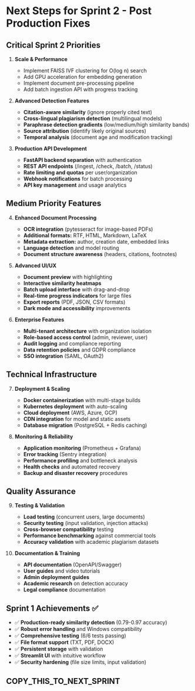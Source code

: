 # Next Steps for Sprint 2 - Post Production Fixes

## Critical Sprint 2 Priorities
1. **Scale & Performance**
   - Implement FAISS IVF clustering for O(log n) search
   - Add GPU acceleration for embedding generation
   - Implement document pre-processing pipeline
   - Add batch ingestion API with progress tracking

2. **Advanced Detection Features**
   - **Citation-aware similarity** (ignore properly cited text)
   - **Cross-lingual plagiarism detection** (multilingual models)
   - **Paraphrase detection gradients** (low/medium/high similarity bands)
   - **Source attribution** (identify likely original sources)
   - **Temporal analysis** (document age and modification tracking)

3. **Production API Development**
   - **FastAPI backend separation** with authentication
   - **REST API endpoints** (/ingest, /check, /batch, /status)
   - **Rate limiting and quotas** per user/organization
   - **Webhook notifications** for batch processing
   - **API key management** and usage analytics

## Medium Priority Features
4. **Enhanced Document Processing**
   - **OCR integration** (pytesseract for image-based PDFs)
   - **Additional formats:** RTF, HTML, Markdown, LaTeX
   - **Metadata extraction:** author, creation date, embedded links
   - **Language detection** and model routing
   - **Document structure awareness** (headers, citations, footnotes)

5. **Advanced UI/UX**
   - **Document preview** with highlighting
   - **Interactive similarity heatmaps** 
   - **Batch upload interface** with drag-and-drop
   - **Real-time progress indicators** for large files
   - **Export reports** (PDF, JSON, CSV formats)
   - **Dark mode and accessibility** improvements

6. **Enterprise Features**
   - **Multi-tenant architecture** with organization isolation
   - **Role-based access control** (admin, reviewer, user)
   - **Audit logging** and compliance reporting
   - **Data retention policies** and GDPR compliance
   - **SSO integration** (SAML, OAuth2)

## Technical Infrastructure
7. **Deployment & Scaling**
   - **Docker containerization** with multi-stage builds
   - **Kubernetes deployment** with auto-scaling
   - **Cloud deployment** (AWS, Azure, GCP)
   - **CDN integration** for model and static assets
   - **Database migration** (PostgreSQL + Redis caching)

8. **Monitoring & Reliability**
   - **Application monitoring** (Prometheus + Grafana)
   - **Error tracking** (Sentry integration)
   - **Performance profiling** and bottleneck analysis
   - **Health checks** and automated recovery
   - **Backup and disaster recovery** procedures

## Quality Assurance
9. **Testing & Validation**
   - **Load testing** (concurrent users, large documents)
   - **Security testing** (input validation, injection attacks)
   - **Cross-browser compatibility** testing
   - **Performance benchmarking** against commercial tools
   - **Accuracy validation** with academic plagiarism datasets

10. **Documentation & Training**
    - **API documentation** (OpenAPI/Swagger)
    - **User guides** and video tutorials
    - **Admin deployment guides**
    - **Academic research** on detection accuracy
    - **Legal compliance** documentation

## Sprint 1 Achievements ✅
- ✅ **Production-ready similarity detection** (0.79-0.97 accuracy)
- ✅ **Robust error handling** and Windows compatibility  
- ✅ **Comprehensive testing** (6/6 tests passing)
- ✅ **File format support** (TXT, PDF, DOCX)
- ✅ **Persistent storage** with validation
- ✅ **Streamlit UI** with intuitive workflow
- ✅ **Security hardening** (file size limits, input validation)

## COPY_THIS_TO_NEXT_SPRINT
